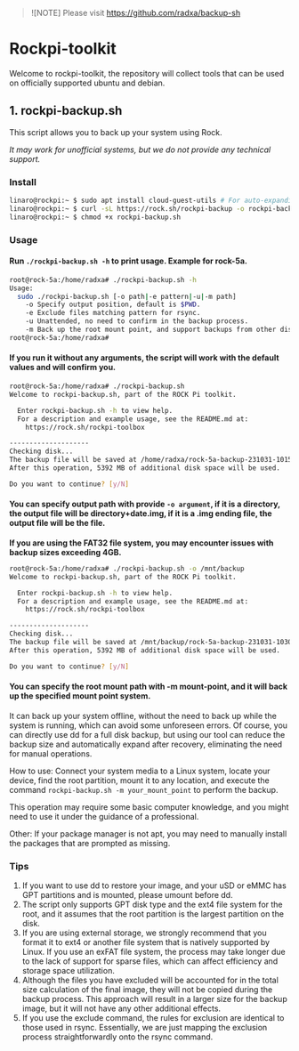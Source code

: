 > ![NOTE]
> Please visit https://github.com/radxa/backup-sh

# Rockpi-toolkit

Welcome to rockpi-toolkit, the repository will collect tools that can be used on officially supported ubuntu and debian.

## 1. rockpi-backup.sh

This script allows you to back up your system using Rock.

_It may work for unofficial systems, but we do not provide any technical support._

### Install

```bash
linaro@rockpi:~ $ sudo apt install cloud-guest-utils # For auto-expanding the image
linaro@rockpi:~ $ curl -sL https://rock.sh/rockpi-backup -o rockpi-backup.sh
linaro@rockpi:~ $ chmod +x rockpi-backup.sh
```

### Usage

#### Run `./rockpi-backup.sh -h` to print usage. Example for rock-5a.

```bash
root@rock-5a:/home/radxa# ./rockpi-backup.sh -h
Usage:
  sudo ./rockpi-backup.sh [-o path|-e pattern|-u|-m path]
    -o Specify output position, default is $PWD.
    -e Exclude files matching pattern for rsync.
    -u Unattended, no need to confirm in the backup process.
    -m Back up the root mount point, and support backups from other disks as well.
root@rock-5a:/home/radxa#
```
#### If you run it without any arguments, the script will work with the default values and will confirm you.

```bash
root@rock-5a:/home/radxa# ./rockpi-backup.sh
Welcome to rockpi-backup.sh, part of the ROCK Pi toolkit.

  Enter rockpi-backup.sh -h to view help.
  For a description and example usage, see the README.md at:
    https://rock.sh/rockpi-toolbox 

--------------------
Checking disk...
The backup file will be saved at /home/radxa/rock-5a-backup-231031-1015.img
After this operation, 5392 MB of additional disk space will be used.

Do you want to continue? [y/N]
```
#### You can specify output path with provide `-o argument`, if it is a directory, the output file will be directory+date.img, if it is a .img ending file, the output file will be the file.

**If you are using the FAT32 file system, you may encounter issues with backup sizes exceeding 4GB.**
```bash
root@rock-5a:/home/radxa# ./rockpi-backup.sh -o /mnt/backup
Welcome to rockpi-backup.sh, part of the ROCK Pi toolkit.

  Enter rockpi-backup.sh -h to view help.
  For a description and example usage, see the README.md at:
    https://rock.sh/rockpi-toolbox 

--------------------
Checking disk...
The backup file will be saved at /mnt/backup/rock-5a-backup-231031-1030.img
After this operation, 5392 MB of additional disk space will be used.

Do you want to continue? [y/N] 
```
#### You can specify the root mount path with -m mount-point, and it will back up the specified mount point system.


It can back up your system offline, without the need to back up while the system is running, which can avoid some unforeseen errors. Of course, you can directly use dd for a full disk backup, but using our tool can reduce the backup size and automatically expand after recovery, eliminating the need for manual operations.

How to use:
Connect your system media to a Linux system, locate your device, find the root partition, mount it to any location, and execute the command `rockpi-backup.sh -m your_mount_point` to perform the backup.

This operation may require some basic computer knowledge, and you might need to use it under the guidance of a professional.

Other: If your package manager is not apt, you may need to manually install the packages that are prompted as missing.

### Tips

1. If you want to use dd to restore your image, and your uSD or eMMC has GPT partitions and is mounted, please umount before dd.
2. The script only supports GPT disk type and the ext4 file system for the root, and it assumes that the root partition is the largest partition on the disk.
3. If you are using external storage, we strongly recommend that you format it to ext4 or another file system that is natively supported by Linux. If you use an exFAT file system, the process may take longer due to the lack of support for sparse files, which can affect efficiency and storage space utilization.
4. Although the files you have excluded will be accounted for in the total size calculation of the final image, they will not be copied during the backup process. This approach will result in a larger size for the backup image, but it will not have any other additional effects.
5. If you use the exclude command, the rules for exclusion are identical to those used in rsync. Essentially, we are just mapping the exclusion process straightforwardly onto the rsync command.